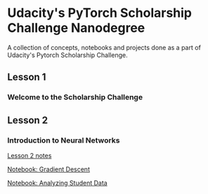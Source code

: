 # Udacity's PyTorch Scholarship Challenge Nanodegree
A collection of concepts, notebooks and projects done as a part of Udacity's Pytorch Scholarship Challenge.

## Lesson 1
### Welcome to the Scholarship Challenge

## Lesson 2
### Introduction to Neural Networks
[Lesson 2 notes](lesson2-notes.pdf)

[Notebook: Gradient Descent](gradient-descent)

[Notebook: Analyzing Student Data](student-admissions)
